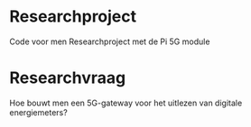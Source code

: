 # Researchproject
Code voor men Researchproject met de Pi 5G module
# Researchvraag
Hoe bouwt men een 5G-gateway voor het uitlezen van digitale energiemeters?